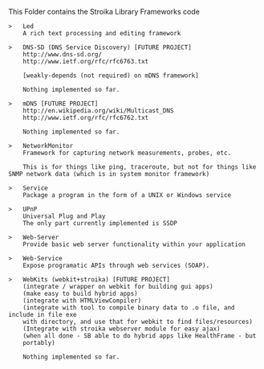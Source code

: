 This Folder contains the Stroika Library Frameworks code

	>	Led
		A rich text processing and editing framework

	>	DNS-SD (DNS Service Discovery) [FUTURE PROJECT]
		http://www.dns-sd.org/
		http://www.ietf.org/rfc/rfc6763.txt

		[weakly-depends (not required) on mDNS framework]

		Nothing implemented so far.

	>	mDNS [FUTURE PROJECT]
		http://en.wikipedia.org/wiki/Multicast_DNS
		http://www.ietf.org/rfc/rfc6762.txt
		
		Nothing implemented so far.

	>	NetworkMonitor
		Framework for capturing network measurements, probes, etc.

		This is for things like ping, traceroute, but not for things like SNMP network data (which is in system monitor framework)

	>	Service
		Package a program in the form of a UNIX or Windows service

	>	UPnP
		Universal Plug and Play
		The only part currently implemented is SSDP

	>	Web-Server
		Provide basic web server functionality within your application

	>	Web-Service
		Expose programatic APIs through web services (SOAP).

	>	WebKits (webkit+stroika) [FUTURE PROJECT]
		(integrate / wrapper on webkit for building gui apps)
		(make easy to build hybrid apps)
		(integrate with HTMLViewCompiler)
		(integrate with tool to compile binary data to .o file, and include in file exe
		with directory, and use that for webkit to find files/resources)
		(Integrate with stroika webserver module for easy ajax)
		(when all done - SB able to do hybrid apps like HealthFrame - but
		portably)
		
		Nothing implemented so far.


